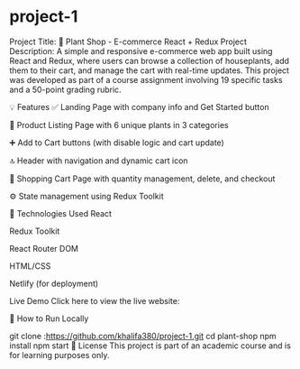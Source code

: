 # project-1
Project Title: 🌿 Plant Shop - E-commerce React + Redux Project
Description:
A simple and responsive e-commerce web app built using React and Redux, where users can browse a collection of houseplants, add them to their cart, and manage the cart with real-time updates. This project was developed as part of a course assignment involving 19 specific tasks and a 50-point grading rubric.

💡 Features
✅ Landing Page with company info and Get Started button

🛒 Product Listing Page with 6 unique plants in 3 categories

➕ Add to Cart buttons (with disable logic and cart update)

🔝 Header with navigation and dynamic cart icon

🧾 Shopping Cart Page with quantity management, delete, and checkout

⚙️ State management using Redux Toolkit

🚀 Technologies Used
React

Redux Toolkit

React Router DOM

HTML/CSS

Netlify (for deployment)

 Live Demo
Click here to view the live website:

📁 How to Run Locally

git clone :https://github.com/khalifa380/project-1.git
cd plant-shop
npm install
npm start
📜 License
This project is part of an academic course and is for learning purposes only.

